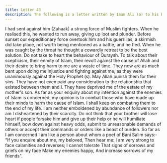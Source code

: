 ```yaml
---
title: Letter 43
description: The following is a letter written by Imam Ali (a) to his brother Aqil. It so happened that Zahaak bin Qays Fahri was sent to Makkah by Mu'awiya with a force of guerrillas to ravage the city. Imam Ali ...
---
```


I had sent against him (Zahaak) a strong force of Muslim fighters. When he realised this, he 
wanted to run away, giving up loot and plunder. Before sunset our expeditionary force 
overtook him and his guerrillas, a skirmish did take place, not worth being mentioned as a 
battle, and he fled. When he was caught by the throat he thought a cowardly retreat to be the 
best solution. 
Do not take to heart the behaviour of Quraysh. To talk about their scepticism, their enmity of 
Islam, their revolt against the cause of Allah and their desire to bring harm to me are a waste 
of time. They now are as much bent upon doing me injustice and fighting against me, as they 
were unanimously against the Holy Prophet (s). May Allah punish them for their sins. They 
have not even paid any consideration to the relationship that existed between them and I. 
They have deprived me of the estate of my mother's son. 
As far as your enquiry about my intention against the enemies of Islam is concerned, my 
opinion is to combat those who have made up their minds to harm the cause of Islam. I shall 
keep on combating them to the end of my life. 
I am neither emboldened by abundance of followers nor am I disheartened by their scarcity. 
Do not think that your brother will lose heart if people forsake him and give up their help or 
he will humiliate himself, bow down against heavy odds, submit to unreasonable demands of 
others or accept their commands or orders like a beast of burden. 
So far as I am concerned I am like a person about whom a poet of Bani Salim says:- 
"If you enquire about me, my beloved, Then hear me: 
I am very strong to face calamities and reverses; 
I cannot tolerate 
That signs of sorrows and griefs on my face 
Make my enemies happy, 
And increase sorrows of my friends".